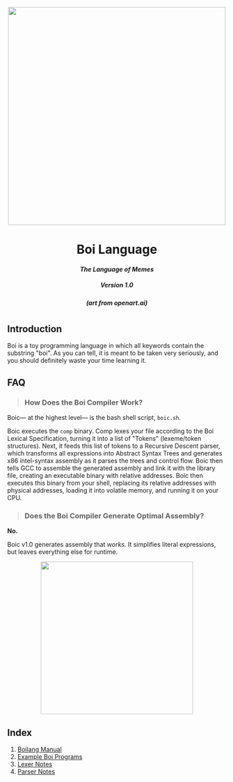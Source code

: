 <p align="center">
  <image src="/art/herecomedatboi.jpg" width="500"></image>
</p>
<h1 align="center"><b>Boi Language</b></h1>
<h4 align="center"><b><i>The Language of Memes</i></b></h4>
<h5 align="center"><b><i>Version 1.0</i></b></h5>
<h6 align="center"><b><i>(art from openart.ai)</i></b></h6>

#

## Introduction

Boi is a toy programming language in which all keywords contain the substring "boi". As you can tell, it is meant to be taken very seriously, and you should definitely waste your time learning it.

## FAQ
> ### How Does the Boi Compiler Work?

Boic&mdash; at the highest level&mdash; is the bash shell script, ```boic.sh```.

Boic executes the ```comp``` binary. Comp lexes your file according to the Boi Lexical Specification, turning it into a list of "Tokens" (lexeme/token structures). Next, it feeds this list of tokens to a Recursive Descent parser, which transforms all expressions into Abstract Syntax Trees and generates x86 intel-syntax assembly as it parses the trees and control flow. Boic then tells GCC to assemble the generated assembly and link it with the library file, creating an executable binary with relative addresses. Boic then executes this binary from your shell, replacing its relative addresses with physical addresses, loading it into volatile memory, and running it on your CPU.

> ### Does the Boi Compiler Generate Optimal Assembly?

**No.**

Boic v1.0 generates assembly that *works.* It simplifies literal expressions, but leaves everything else for runtime.

<p align="center">
  <image src="/art/BoicGood.jpg" width="350"></image>
</p>

## Index
1. [Boilang Manual](DOC/Lang.md)
2. [Example Boi Programs](DOC/Example.md)
3. [Lexer Notes](DOC/Lexer.md)
4. [Parser Notes](DOC/Parser.md)
